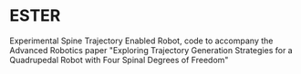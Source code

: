 # ESTER
Experimental Spine Trajectory Enabled Robot, code to accompany the Advanced Robotics paper "Exploring Trajectory Generation Strategies for a Quadrupedal Robot with Four Spinal Degrees of Freedom"

